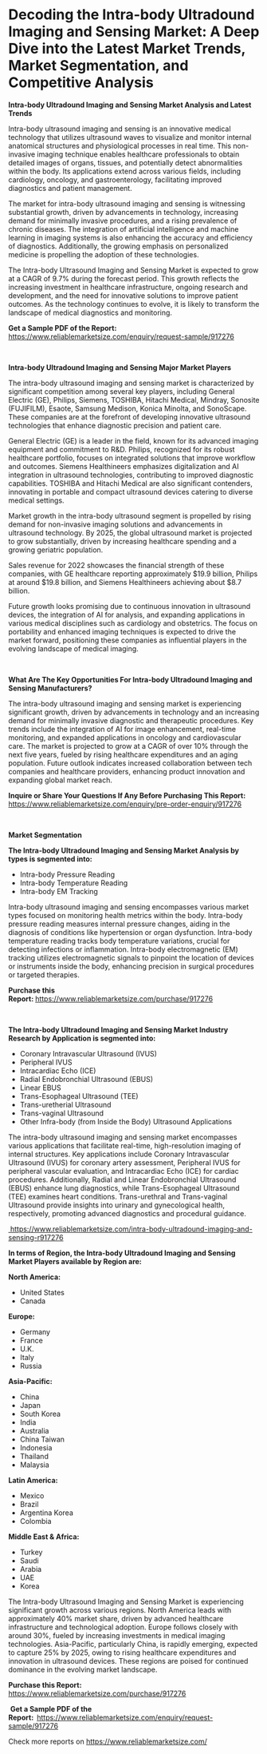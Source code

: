 <p><h1>Decoding the Intra-body Ultradound Imaging and Sensing Market: A Deep Dive into the Latest Market Trends, Market Segmentation, and Competitive Analysis</h1></p><p><strong>Intra-body Ultradound Imaging and Sensing Market Analysis and Latest Trends</strong></p>
<p><p>Intra-body ultrasound imaging and sensing is an innovative medical technology that utilizes ultrasound waves to visualize and monitor internal anatomical structures and physiological processes in real time. This non-invasive imaging technique enables healthcare professionals to obtain detailed images of organs, tissues, and potentially detect abnormalities within the body. Its applications extend across various fields, including cardiology, oncology, and gastroenterology, facilitating improved diagnostics and patient management.</p><p>The market for intra-body ultrasound imaging and sensing is witnessing substantial growth, driven by advancements in technology, increasing demand for minimally invasive procedures, and a rising prevalence of chronic diseases. The integration of artificial intelligence and machine learning in imaging systems is also enhancing the accuracy and efficiency of diagnostics. Additionally, the growing emphasis on personalized medicine is propelling the adoption of these technologies.</p><p>The Intra-body Ultrasound Imaging and Sensing Market is expected to grow at a CAGR of 9.7% during the forecast period. This growth reflects the increasing investment in healthcare infrastructure, ongoing research and development, and the need for innovative solutions to improve patient outcomes. As the technology continues to evolve, it is likely to transform the landscape of medical diagnostics and monitoring.</p></p>
<p><strong>Get a Sample PDF of the Report:&nbsp;</strong> <a href="https://www.reliablemarketsize.com/enquiry/request-sample/917276?utm_campaign=1197&utm_medium=2&utm_source=Github&utm_content=ia&utm_term=03032025&utm_id=intra-body-ultradound-imaging-and-sensing">https://www.reliablemarketsize.com/enquiry/request-sample/917276</a></p>
<p>&nbsp;</p>
<p><strong>Intra-body Ultradound Imaging and Sensing Major Market Players</strong></p>
<p><p>The intra-body ultrasound imaging and sensing market is characterized by significant competition among several key players, including General Electric (GE), Philips, Siemens, TOSHIBA, Hitachi Medical, Mindray, Sonosite (FUJIFILM), Esaote, Samsung Medison, Konica Minolta, and SonoScape. These companies are at the forefront of developing innovative ultrasound technologies that enhance diagnostic precision and patient care.</p><p>General Electric (GE) is a leader in the field, known for its advanced imaging equipment and commitment to R&D. Philips, recognized for its robust healthcare portfolio, focuses on integrated solutions that improve workflow and outcomes. Siemens Healthineers emphasizes digitalization and AI integration in ultrasound technologies, contributing to improved diagnostic capabilities. TOSHIBA and Hitachi Medical are also significant contenders, innovating in portable and compact ultrasound devices catering to diverse medical settings.</p><p>Market growth in the intra-body ultrasound segment is propelled by rising demand for non-invasive imaging solutions and advancements in ultrasound technology. By 2025, the global ultrasound market is projected to grow substantially, driven by increasing healthcare spending and a growing geriatric population.</p><p>Sales revenue for 2022 showcases the financial strength of these companies, with GE healthcare reporting approximately $19.9 billion, Philips at around $19.8 billion, and Siemens Healthineers achieving about $8.7 billion.</p><p>Future growth looks promising due to continuous innovation in ultrasound devices, the integration of AI for analysis, and expanding applications in various medical disciplines such as cardiology and obstetrics. The focus on portability and enhanced imaging techniques is expected to drive the market forward, positioning these companies as influential players in the evolving landscape of medical imaging.</p></p>
<p>&nbsp;</p>
<p><strong>What Are The Key Opportunities For Intra-body Ultradound Imaging and Sensing Manufacturers?</strong></p>
<p><p>The intra-body ultrasound imaging and sensing market is experiencing significant growth, driven by advancements in technology and an increasing demand for minimally invasive diagnostic and therapeutic procedures. Key trends include the integration of AI for image enhancement, real-time monitoring, and expanded applications in oncology and cardiovascular care. The market is projected to grow at a CAGR of over 10% through the next five years, fueled by rising healthcare expenditures and an aging population. Future outlook indicates increased collaboration between tech companies and healthcare providers, enhancing product innovation and expanding global market reach.</p></p>
<p><strong>Inquire or Share Your Questions If Any Before Purchasing This Report:</strong> <a href="https://www.reliablemarketsize.com/enquiry/pre-order-enquiry/917276?utm_campaign=1197&utm_medium=2&utm_source=Github&utm_content=ia&utm_term=03032025&utm_id=intra-body-ultradound-imaging-and-sensing">https://www.reliablemarketsize.com/enquiry/pre-order-enquiry/917276</a></p>
<p>&nbsp;</p>
<p><strong>Market Segmentation</strong></p>
<p><strong>The Intra-body Ultradound Imaging and Sensing Market Analysis by types is segmented into:</strong></p>
<p><ul><li>Intra-body Pressure Reading</li><li>Intra-body Temperature Reading</li><li>Intra-body EM Tracking</li></ul></p>
<p><p>Intra-body ultrasound imaging and sensing encompasses various market types focused on monitoring health metrics within the body. Intra-body pressure reading measures internal pressure changes, aiding in the diagnosis of conditions like hypertension or organ dysfunction. Intra-body temperature reading tracks body temperature variations, crucial for detecting infections or inflammation. Intra-body electromagnetic (EM) tracking utilizes electromagnetic signals to pinpoint the location of devices or instruments inside the body, enhancing precision in surgical procedures or targeted therapies.</p></p>
<p><strong>Purchase this Report:&nbsp;</strong><a href="https://www.reliablemarketsize.com/purchase/917276?utm_campaign=1197&utm_medium=2&utm_source=Github&utm_content=ia&utm_term=03032025&utm_id=intra-body-ultradound-imaging-and-sensing">https://www.reliablemarketsize.com/purchase/917276</a></p>
<p>&nbsp;</p>
<p><strong>The Intra-body Ultradound Imaging and Sensing Market Industry Research by Application is segmented into:</strong></p>
<p><ul><li>Coronary Intravascular Ultrasound (IVUS)</li><li>Peripheral IVUS</li><li>Intracardiac Echo (ICE)</li><li>Radial Endobronchial Ultrasound (EBUS)</li><li>Linear EBUS</li><li>Trans-Esophageal Ultrasound (TEE)</li><li>Trans-uretherial Ultrasound</li><li>Trans-vaginal Ultrasound</li><li>Other Infra-body (from Inside the Body) Ultrasound Applications</li></ul></p>
<p><p>The intra-body ultrasound imaging and sensing market encompasses various applications that facilitate real-time, high-resolution imaging of internal structures. Key applications include Coronary Intravascular Ultrasound (IVUS) for coronary artery assessment, Peripheral IVUS for peripheral vascular evaluation, and Intracardiac Echo (ICE) for cardiac procedures. Additionally, Radial and Linear Endobronchial Ultrasound (EBUS) enhance lung diagnostics, while Trans-Esophageal Ultrasound (TEE) examines heart conditions. Trans-urethral and Trans-vaginal Ultrasound provide insights into urinary and gynecological health, respectively, promoting advanced diagnostics and procedural guidance.</p></p>
<p><a href="https://www.reliablemarketsize.com/intra-body-ultradound-imaging-and-sensing-r917276?utm_campaign=1197&utm_medium=2&utm_source=Github&utm_content=ia&utm_term=03032025&utm_id=intra-body-ultradound-imaging-and-sensing">&nbsp;https://www.reliablemarketsize.com/intra-body-ultradound-imaging-and-sensing-r917276</a></p>
<p><strong>In terms of Region, the Intra-body Ultradound Imaging and Sensing Market Players available by Region are:</strong></p>
<p>
    <p> <strong> North America: </strong>
        <ul>
            <li>United States</li>
            <li>Canada</li>
        </ul>
        </p> 
    <p> <strong> Europe: </strong>
        <ul>
            <li>Germany</li>
            <li>France</li>
            <li>U.K.</li>
            <li>Italy</li>
            <li>Russia</li>
        </ul>
        </p> 
    <p> <strong> Asia-Pacific: </strong>
        <ul>
            <li>China</li>
            <li>Japan</li>
            <li>South Korea</li>
            <li>India</li>
            <li>Australia</li>
            <li>China Taiwan</li>
            <li>Indonesia</li>
            <li>Thailand</li>
            <li>Malaysia</li>
        </ul>
        </p> 
    <p> <strong> Latin America: </strong>
        <ul>
            <li>Mexico</li>
            <li>Brazil</li>
            <li>Argentina Korea</li>
            <li>Colombia</li>
        </ul>
        </p> 
    <p> <strong> Middle East & Africa: </strong>
        <ul>
            <li>Turkey</li>
            <li>Saudi</li>
            <li>Arabia</li>
            <li>UAE</li>
            <li>Korea</li>
        </ul>
    </p>
    </p>
<p><p>The Intra-body Ultrasound Imaging and Sensing Market is experiencing significant growth across various regions. North America leads with approximately 40% market share, driven by advanced healthcare infrastructure and technological adoption. Europe follows closely with around 30%, fueled by increasing investments in medical imaging technologies. Asia-Pacific, particularly China, is rapidly emerging, expected to capture 25% by 2025, owing to rising healthcare expenditures and innovation in ultrasound devices. These regions are poised for continued dominance in the evolving market landscape.</p></p>
<p><strong>Purchase this Report: </strong><a href="https://www.reliablemarketsize.com/purchase/917276?utm_campaign=1197&utm_medium=2&utm_source=Github&utm_content=ia&utm_term=03032025&utm_id=intra-body-ultradound-imaging-and-sensing">https://www.reliablemarketsize.com/purchase/917276</a></p>
<p>&nbsp;<strong>Get a Sample PDF of the Report:&nbsp;&nbsp;</strong><a href="https://www.reliablemarketsize.com/enquiry/request-sample/917276?utm_campaign=1197&utm_medium=2&utm_source=Github&utm_content=ia&utm_term=03032025&utm_id=intra-body-ultradound-imaging-and-sensing">https://www.reliablemarketsize.com/enquiry/request-sample/917276</a></p>
<p><strong></strong></p>
<p>Check more reports on <a href="https://www.reliablemarketsize.com/?utm_campaign=1197&utm_medium=2&utm_source=Github&utm_content=ia&utm_term=03032025&utm_id=intra-body-ultradound-imaging-and-sensing">https://www.reliablemarketsize.com/</a></p>